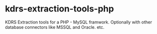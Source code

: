 # kdrs-extraction-tools-php
KDRS Extraction tools for a PHP - MySQL framwork. Optionally with other database connectors like MSSQL and Oracle. etc.
